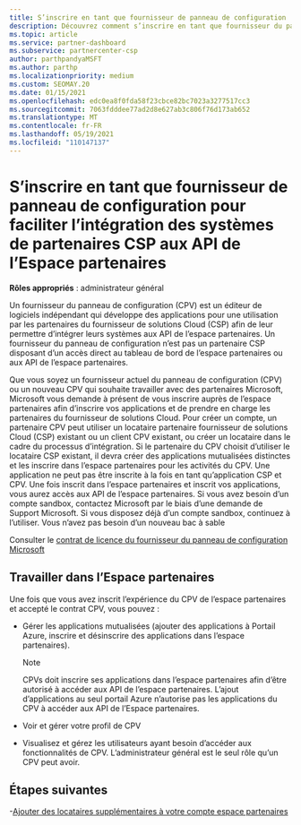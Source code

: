 ```yaml
---
title: S’inscrire en tant que fournisseur de panneau de configuration
description: Découvrez comment s’inscrire en tant que fournisseur du panneau de configuration (CPV) dans l’espace partenaires pour pouvoir mieux intégrer les systèmes partenaires CSP aux API de l’espace partenaires.
ms.topic: article
ms.service: partner-dashboard
ms.subservice: partnercenter-csp
author: parthpandyaMSFT
ms.author: parthp
ms.localizationpriority: medium
ms.custom: SEOMAY.20
ms.date: 01/15/2021
ms.openlocfilehash: edc0ea8f0fda58f23cbce82bc7023a3277517cc3
ms.sourcegitcommit: 7063fdddee77ad2d8e627ab3c806f76d173ab652
ms.translationtype: MT
ms.contentlocale: fr-FR
ms.lasthandoff: 05/19/2021
ms.locfileid: "110147137"
---
```

# <a name="enroll-as-a-control-panel-vendor-to-help-integrate-csp-partner-systems-with-partner-center-apis"></a>S’inscrire en tant que fournisseur de panneau de configuration pour faciliter l’intégration des systèmes de partenaires CSP aux API de l’Espace partenaires


**Rôles appropriés** : administrateur général

Un fournisseur du panneau de configuration (CPV) est un éditeur de logiciels indépendant qui développe des applications pour une utilisation par les partenaires du fournisseur de solutions Cloud (CSP) afin de leur permettre d’intégrer leurs systèmes aux API de l’espace partenaires. Un fournisseur du panneau de configuration n’est pas un partenaire CSP disposant d’un accès direct au tableau de bord de l’espace partenaires ou aux API de l’espace partenaires.

Que vous soyez un fournisseur actuel du panneau de configuration (CPV) ou un nouveau CPV qui souhaite travailler avec des partenaires Microsoft, Microsoft vous demande à présent de vous inscrire auprès de l’espace partenaires afin d’inscrire vos applications et de prendre en charge les partenaires du fournisseur de solutions Cloud. Pour créer un compte, un partenaire CPV peut utiliser un locataire partenaire fournisseur de solutions Cloud (CSP) existant ou un client CPV existant, ou créer un locataire dans le cadre du processus d’intégration. Si le partenaire du CPV choisit d’utiliser le locataire CSP existant, il devra créer des applications mutualisées distinctes et les inscrire dans l’espace partenaires pour les activités du CPV. Une application ne peut pas être inscrite à la fois en tant qu’application CSP et CPV. Une fois inscrit dans l’espace partenaires et inscrit vos applications, vous aurez accès aux API de l’espace partenaires.  Si vous avez besoin d’un compte sandbox, contactez Microsoft par le biais d’une demande de Support Microsoft. Si vous disposez déjà d’un compte sandbox, continuez à l’utiliser. Vous n’avez pas besoin d’un nouveau bac à sable

Consulter le [contrat de licence du fournisseur du panneau de configuration Microsoft](https://go.microsoft.com/fwlink/?linkid=2055198)


## <a name="working-in-partner-center"></a>Travailler dans l’Espace partenaires

Une fois que vous avez inscrit l’expérience du CPV de l’espace partenaires et accepté le contrat CPV, vous pouvez :

- Gérer les applications mutualisées (ajouter des applications à Portail Azure, inscrire et désinscrire des applications dans l’espace partenaires).

    >[!Note] 
    >CPVs doit inscrire ses applications dans l’espace partenaires afin d’être autorisé à accéder aux API de l’espace partenaires. L’ajout d’applications au seul portail Azure n’autorise pas les applications du CPV à accéder aux API de l’Espace partenaires. 

- Voir et gérer votre profil de CPV 

- Visualisez et gérez les utilisateurs ayant besoin d’accéder aux fonctionnalités de CPV. L’administrateur général est le seul rôle qu’un CPV peut avoir.

## <a name="next-steps"></a>Étapes suivantes

-[Ajouter des locataires supplémentaires à votre compte espace partenaires](multi-tenant-account.md)